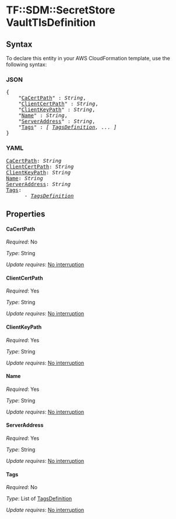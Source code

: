 # TF::SDM::SecretStore VaultTlsDefinition

## Syntax

To declare this entity in your AWS CloudFormation template, use the following syntax:

### JSON

<pre>
{
    "<a href="#cacertpath" title="CaCertPath">CaCertPath</a>" : <i>String</i>,
    "<a href="#clientcertpath" title="ClientCertPath">ClientCertPath</a>" : <i>String</i>,
    "<a href="#clientkeypath" title="ClientKeyPath">ClientKeyPath</a>" : <i>String</i>,
    "<a href="#name" title="Name">Name</a>" : <i>String</i>,
    "<a href="#serveraddress" title="ServerAddress">ServerAddress</a>" : <i>String</i>,
    "<a href="#tags" title="Tags">Tags</a>" : <i>[ <a href="tagsdefinition.md">TagsDefinition</a>, ... ]</i>
}
</pre>

### YAML

<pre>
<a href="#cacertpath" title="CaCertPath">CaCertPath</a>: <i>String</i>
<a href="#clientcertpath" title="ClientCertPath">ClientCertPath</a>: <i>String</i>
<a href="#clientkeypath" title="ClientKeyPath">ClientKeyPath</a>: <i>String</i>
<a href="#name" title="Name">Name</a>: <i>String</i>
<a href="#serveraddress" title="ServerAddress">ServerAddress</a>: <i>String</i>
<a href="#tags" title="Tags">Tags</a>: <i>
      - <a href="tagsdefinition.md">TagsDefinition</a></i>
</pre>

## Properties

#### CaCertPath

_Required_: No

_Type_: String

_Update requires_: [No interruption](https://docs.aws.amazon.com/AWSCloudFormation/latest/UserGuide/using-cfn-updating-stacks-update-behaviors.html#update-no-interrupt)

#### ClientCertPath

_Required_: Yes

_Type_: String

_Update requires_: [No interruption](https://docs.aws.amazon.com/AWSCloudFormation/latest/UserGuide/using-cfn-updating-stacks-update-behaviors.html#update-no-interrupt)

#### ClientKeyPath

_Required_: Yes

_Type_: String

_Update requires_: [No interruption](https://docs.aws.amazon.com/AWSCloudFormation/latest/UserGuide/using-cfn-updating-stacks-update-behaviors.html#update-no-interrupt)

#### Name

_Required_: Yes

_Type_: String

_Update requires_: [No interruption](https://docs.aws.amazon.com/AWSCloudFormation/latest/UserGuide/using-cfn-updating-stacks-update-behaviors.html#update-no-interrupt)

#### ServerAddress

_Required_: Yes

_Type_: String

_Update requires_: [No interruption](https://docs.aws.amazon.com/AWSCloudFormation/latest/UserGuide/using-cfn-updating-stacks-update-behaviors.html#update-no-interrupt)

#### Tags

_Required_: No

_Type_: List of <a href="tagsdefinition.md">TagsDefinition</a>

_Update requires_: [No interruption](https://docs.aws.amazon.com/AWSCloudFormation/latest/UserGuide/using-cfn-updating-stacks-update-behaviors.html#update-no-interrupt)

